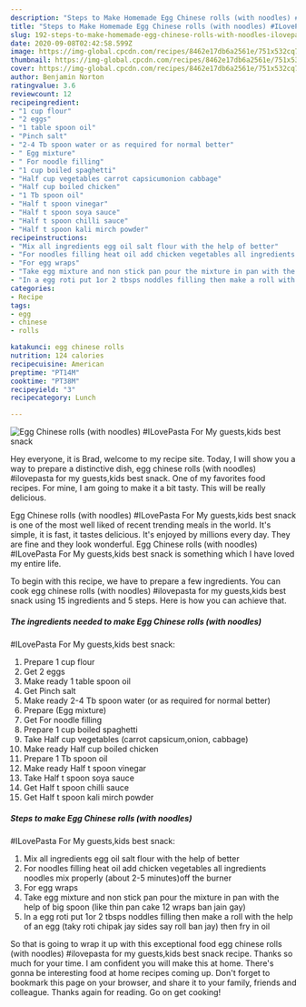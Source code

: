 ```yaml
---
description: "Steps to Make Homemade Egg Chinese rolls (with noodles) #ILovePasta For My guests,kids best snack"
title: "Steps to Make Homemade Egg Chinese rolls (with noodles) #ILovePasta For My guests,kids best snack"
slug: 192-steps-to-make-homemade-egg-chinese-rolls-with-noodles-ilovepasta-for-my-guests-kids-best-snack
date: 2020-09-08T02:42:58.599Z
image: https://img-global.cpcdn.com/recipes/8462e17db6a2561e/751x532cq70/egg-chinese-rolls-with-noodles-ilovepasta-for-my-guestskids-best-snack-recipe-main-photo.jpg
thumbnail: https://img-global.cpcdn.com/recipes/8462e17db6a2561e/751x532cq70/egg-chinese-rolls-with-noodles-ilovepasta-for-my-guestskids-best-snack-recipe-main-photo.jpg
cover: https://img-global.cpcdn.com/recipes/8462e17db6a2561e/751x532cq70/egg-chinese-rolls-with-noodles-ilovepasta-for-my-guestskids-best-snack-recipe-main-photo.jpg
author: Benjamin Norton
ratingvalue: 3.6
reviewcount: 12
recipeingredient:
- "1 cup flour"
- "2 eggs"
- "1 table spoon oil"
- "Pinch salt"
- "2-4 Tb spoon water or as required for normal better"
- " Egg mixture"
- " For noodle filling"
- "1 cup boiled spaghetti"
- "Half cup vegetables carrot capsicumonion cabbage"
- "Half cup boiled chicken"
- "1 Tb spoon oil"
- "Half t spoon vinegar"
- "Half t spoon soya sauce"
- "Half t spoon chilli sauce"
- "Half t spoon kali mirch powder"
recipeinstructions:
- "Mix all ingredients egg oil salt flour with the help of better"
- "For noodles filling heat oil add chicken vegetables all ingredients noodles mix properly (about 2-5 minutes)off the burner"
- "For egg wraps"
- "Take egg mixture and non stick pan pour the mixture in pan with the help of big spoon (like thin pan cake 12 wraps ban jain gay)"
- "In a egg roti put 1or 2 tbsps noddles filling then make a roll with the help of an egg (taky roti chipak jay sides say roll ban jay) then fry in oil"
categories:
- Recipe
tags:
- egg
- chinese
- rolls

katakunci: egg chinese rolls 
nutrition: 124 calories
recipecuisine: American
preptime: "PT14M"
cooktime: "PT38M"
recipeyield: "3"
recipecategory: Lunch

---
```



![Egg Chinese rolls (with noodles)
#ILovePasta
For My guests,kids best snack](https://img-global.cpcdn.com/recipes/8462e17db6a2561e/751x532cq70/egg-chinese-rolls-with-noodles-ilovepasta-for-my-guestskids-best-snack-recipe-main-photo.jpg)

Hey everyone, it is Brad, welcome to my recipe site. Today, I will show you a way to prepare a distinctive dish, egg chinese rolls (with noodles)
#ilovepasta
for my guests,kids best snack. One of my favorites food recipes. For mine, I am going to make it a bit tasty. This will be really delicious.



Egg Chinese rolls (with noodles)
#ILovePasta
For My guests,kids best snack is one of the most well liked of recent trending meals in the world. It's simple, it is fast, it tastes delicious. It's enjoyed by millions every day. They are fine and they look wonderful. Egg Chinese rolls (with noodles)
#ILovePasta
For My guests,kids best snack is something which I have loved my entire life.


To begin with this recipe, we have to prepare a few ingredients. You can cook egg chinese rolls (with noodles)
#ilovepasta
for my guests,kids best snack using 15 ingredients and 5 steps. Here is how you can achieve that.

<!--inarticleads1-->

##### The ingredients needed to make Egg Chinese rolls (with noodles)
#ILovePasta
For My guests,kids best snack:

1. Prepare 1 cup flour
1. Get 2 eggs
1. Make ready 1 table spoon oil
1. Get Pinch salt
1. Make ready 2-4 Tb spoon water (or as required for normal better)
1. Prepare  (Egg mixture)
1. Get  For noodle filling
1. Prepare 1 cup boiled spaghetti
1. Take Half cup vegetables (carrot capsicum,onion, cabbage)
1. Make ready Half cup boiled chicken
1. Prepare 1 Tb spoon oil
1. Make ready Half t spoon vinegar
1. Take Half t spoon soya sauce
1. Get Half t spoon chilli sauce
1. Get Half t spoon kali mirch powder




<!--inarticleads2-->

##### Steps to make Egg Chinese rolls (with noodles)
#ILovePasta
For My guests,kids best snack:

1. Mix all ingredients egg oil salt flour with the help of better
1. For noodles filling heat oil add chicken vegetables all ingredients noodles mix properly (about 2-5 minutes)off the burner
1. For egg wraps
1. Take egg mixture and non stick pan pour the mixture in pan with the help of big spoon (like thin pan cake 12 wraps ban jain gay)
1. In a egg roti put 1or 2 tbsps noddles filling then make a roll with the help of an egg (taky roti chipak jay sides say roll ban jay) then fry in oil




So that is going to wrap it up with this exceptional food egg chinese rolls (with noodles)
#ilovepasta
for my guests,kids best snack recipe. Thanks so much for your time. I am confident you will make this at home. There's gonna be interesting food at home recipes coming up. Don't forget to bookmark this page on your browser, and share it to your family, friends and colleague. Thanks again for reading. Go on get cooking!
